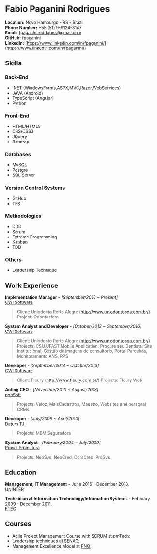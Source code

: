 # Fabio Paganini Rodrigues


**Location:** Novo Hamburgo - RS - Brazil  
**Phone Number:** +55 (51) 9-9124-3147  
**Email:** [fpaganinirodrigues@gmail.com](mailto:fpaganinirodrigues@gmail.com)  
**GitHub:** fpaganini   
**LinkedIn:** [https://www.linkedin.com/in/fpaganini/](https://www.linkedin.com/in/fpaganini/)  

## Skills  

### Back-End  

* .NET (WindowsForms,ASPX,MVC,Razor,WebServices)  
* JAVA (Android)   
* TypeScript (Angular)
* Python

### Front-End  

* HTML/HTML5  
* CSS/CSS3  
* JQuery
* Botstrap 

### Databases 

* MySQL  
* Postgre
* SQL Server


### Version Control Systems  

* GitHub  
* TFS

### Methodologies  

* DDD
* Scrum   
* Extreme Programming   
* Kanban
* TDD

### Others

* Leadership Technique

## Work Experience  

**Implementation Manager** - *[September/2016 ~ Present]*  
[CWI Software](http://cwi.com.br/)
> Client: Uniodonto Porto Alegre (http://www.uniodontopoa.com.br/)
> Project: Odontosfera


**System Analyst and Developer** - *[October/2013 ~ September/2016]*  
[CWI Software](http://cwi.com.br/)
> Client: Uniodonto Porto Alegre (http://www.uniodontopoa.com.br/)
> Projects: CSU,UFAST,Mobile Application, Procure seu Dentista, Site Institucional, Gestão de imagens de consultorio, Portal Parceiras, Monitoramento ANS, RPS

**Developer** - *[September/2013 ~ October/2013]*  
[CWI Software](http://cwi.com.br/)
> Client: Fleury (http://www.fleury.com.br/)
> Projects: Fleury Web

**Acting CEO** - *[November/2010 ~ August/2013]*  
[pgnSoft](http://pgnsoft.com.br/)
> Projects: Veloz, MaisCadastros, Maestro, Websites and personal CRMs

**Developer** - *[July/2009 ~ April/2010]*  
[Datum T.I.](http://www.datum.inf.br/)
> Projects: MBM Seguradora

**System Analyst** - *[February/2004 ~ July/2009]*  
[Provel Promotora](http://www.provelpromotora.com/)
> Projects: NeoSys, NeoCred, DorsCred, ProSys

## Education  

**Management, IT Management** - June 2016 - December 2018.  
[UNINTER](http://www.uninter.com/)  

**Technician at Information Technology/Information Systems** - February 2009 - December 2011.  
[FTEC](https://www.ftec.com.br/)  

## Courses  

* Agile Project Management Course with SCRUM at [pmTech](http://www.pmtech.com.br/);  
* Leadership techniques at [SENAC](http://www.senacrs.com.br/);  
* Management Excellence Model at [FNQ](http://www.fnq.org.br/english/management-excellence-model);  
